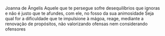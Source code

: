 Joanna de Ângelis
Aquele que te persegue sofre desequilíbrios que ignoras e não é justo que te afundes, com ele, no fosso da sua animosidade
Seja qual for a dificuldade que te impulsione à mágoa, reage, mediante a renovação de propósitos, não valorizando ofensas nem considerando ofensores

